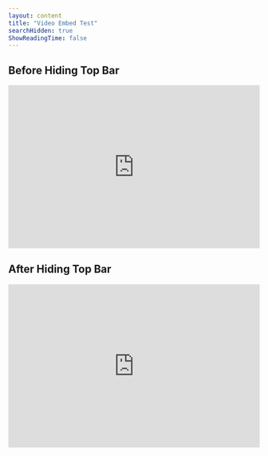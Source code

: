 ```yaml
---
layout: content
title: "Video Embed Test"
searchHidden: true
ShowReadingTime: false
---
```


## Before Hiding Top Bar

<div style="position: relative; padding-bottom: 64.86486486486486%; height: 0;">
    <iframe src="https://www.loom.com/embed/0b32f1ae14a24839ae46fe4c8fc47489?sid=97a6014d-75b3-450c-9084-a6d6322301b7?" frameborder="0" webkitallowfullscreen mozallowfullscreen allowfullscreen style="position: absolute; top: 0; left: 0; width: 100%; height: 100%;">
    </iframe>
</div>

## After Hiding Top Bar

<div style="position: relative; padding-bottom: 64.86486486486486%; height: 0;">
    <iframe src="https://www.loom.com/embed/0b32f1ae14a24839ae46fe4c8fc47489?sid=97a6014d-75b3-450c-9084-a6d6322301b7?hideEmbedTopBar=true" frameborder="0" webkitallowfullscreen mozallowfullscreen allowfullscreen style="position: absolute; top: 0; left: 0; width: 100%; height: 100%;">
    </iframe>
</div>
